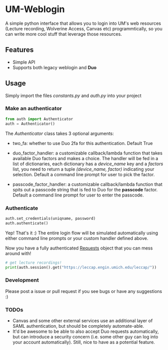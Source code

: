 # UM-Weblogin
A simple python interface that allows you to login into UM's web resources (Lecture recording, Wolverine Access, Canvas etc) programmtically, 
so you can write more cool stuff that leverage those resources.

## Features
* Simple API
* Supports both legacy weblogin and **Duo**

## Usage 
Simply import the files <i>constants.py</i> and <i>auth.py</i> into your project

### Make an authenticator
```python
from auth import Authenticator
auth = Authenticator()
```

The <i>Authenticator</i> class takes 3 optional arguments:

* two_fa: whether to use Duo 2fa for this authentication. Default True

* duo_factor_handler: a customizable callback/lambda function that takes available Duo factors and makes a choice. The handler will be fed in a list of dictionaries, each dictionary has a <i>device_name</i> key and a <i>factors</i> list, you need to return a tuple <i>(device_name, factor)</i> indicating your selection. Default a command line prompt for user to pick the factor.

* passcode_factor_handler: a customizable callback/lambda function that spits out a passcode string that is fed to Duo for the **passcode** factor. Default a command line prompt for user to enter the passcode.

### Authenticate
```python
auth.set_credentials(uniqname, password)
auth.authenticate()
```

Yep! That's it :) The entire login flow will be simulated automatically using either command line prompts or your custom handler defined above.

Now you have a fully authenticated [Requests](http://docs.python-requests.org/en/master/) object that you can mess around with!

```python
# get lecture recordings!
print(auth.session().get("https://leccap.engin.umich.edu/leccap/"))
```

### Development
Please post a issue or pull request if you see bugs or have any suggestions :)

### TODOs
* Canvas and some other external services use an additional layer of SAML authentication, but should be completely automate-able.
* It'd be awesome to be able to also accept Duo requests automatically, but can introduce a security concern (i.e. some other guy can log into your account automatically). Still, nice to have as a potential feature.
